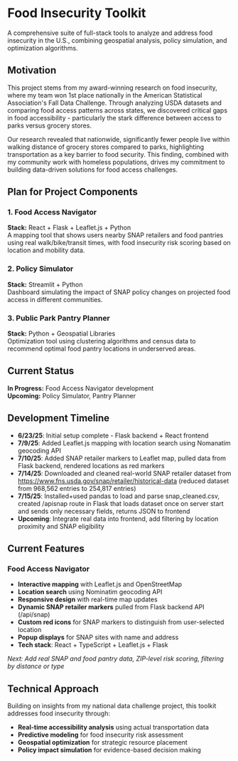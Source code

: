 # Food Insecurity Toolkit

A comprehensive suite of full-stack tools to analyze and address food insecurity in the U.S., combining geospatial analysis, policy simulation, and optimization algorithms.

## Motivation

This project stems from my award-winning research on food insecurity, where my team won 1st place nationally in the American Statistical Association's Fall Data Challenge. Through analyzing USDA datasets and comparing food access patterns across states, we discovered critical gaps in food accessibility - particularly the stark difference between access to parks versus grocery stores.

Our research revealed that nationwide, significantly fewer people live within walking distance of grocery stores compared to parks, highlighting transportation as a key barrier to food security. This finding, combined with my community work with homeless populations, drives my commitment to building data-driven solutions for food access challenges.

## Plan for Project Components

### 1. Food Access Navigator
**Stack:** React + Flask + Leaflet.js + Python  
A mapping tool that shows users nearby SNAP retailers and food pantries using real walk/bike/transit times, with food insecurity risk scoring based on location and mobility data.

### 2. Policy Simulator  
**Stack:** Streamlit + Python  
Dashboard simulating the impact of SNAP policy changes on projected food access in different communities.

### 3. Public Park Pantry Planner
**Stack:** Python + Geospatial Libraries  
Optimization tool using clustering algorithms and census data to recommend optimal food pantry locations in underserved areas.

## Current Status

**In Progress:** Food Access Navigator development  
**Upcoming:** Policy Simulator, Pantry Planner

## Development Timeline
- **6/23/25**: Initial setup complete - Flask backend + React frontend
- **7/9/25**: Added Leaflet.js mapping with location search using Nomanatim geocoding API
- **7/10/25**: Added SNAP retailer markers to Leaflet map, pulled data from Flask backend, rendered locations as red markers
- **7/14/25**: Downloaded and cleaned real-world SNAP retailer dataset from https://www.fns.usda.gov/snap/retailer/historical-data (reduced dataset from 968,562 entries to 254,817 entries)
- **7/15/25**: Installed+used pandas to load and parse snap_cleaned.csv, created /apisnap route in Flask that loads dataset once on server start and sends only necessary fields, returns JSON to frontend
- **Upcoming**: Integrate real data into frontend, add filtering by location proximity and SNAP eligibility

## Current Features

### Food Access Navigator
- **Interactive mapping** with Leaflet.js and OpenStreetMap
- **Location search** using Nominatim geocoding API
- **Responsive design** with real-time map updates
- **Dynamic SNAP retailer markers** pulled from Flask backend API (/api/snap)
- **Custom red icons** for SNAP markers to distinguish from user-selected location
- **Popup displays** for SNAP sites with name and address
- **Tech stack**: React + TypeScript + Leaflet.js + Flask

*Next: Add real SNAP and food pantry data, ZIP-level risk scoring, filtering by distance or type*

## Technical Approach

Building on insights from my national data challenge project, this toolkit addresses food insecurity through:
- **Real-time accessibility analysis** using actual transportation data
- **Predictive modeling** for food insecurity risk assessment  
- **Geospatial optimization** for strategic resource placement
- **Policy impact simulation** for evidence-based decision making
